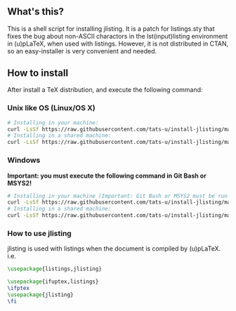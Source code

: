 #

## What's this?
This is a shell script for installing jlisting.  It is a patch for listings.sty that fixes the bug about non-ASCII charactors in the lst(input)listing environment in (u)pLaTeX, when used with listings.  However, it is not distributed in CTAN, so an easy-installer is very convenient and needed.

## How to install
After install a TeX distribution, and execute the following command:
### Unix like OS (Linux/OS X)

``` bash
# Installing in your machine:
curl -LsSf https://raw.githubusercontent.com/tats-u/install-jlisting/master/install-jlisting.sh | sudo PATH="$PATH" bash -
# Installing in a shared machine:
curl -LsSf https://raw.githubusercontent.com/tats-u/install-jlisting/master/install-jlisting-local.sh | bash -
```

### Windows
**Important: you must execute the following command in Git Bash or MSYS2!**

``` bash
# Installing in your machine (Important: Git Bash or MSYS2 must be run AS ADMINISTRATOR):
curl -LsSf https://raw.githubusercontent.com/tats-u/install-jlisting/master/install-jlisting.sh | bash -
# Installing in a shared machine:
curl -LsSf https://raw.githubusercontent.com/tats-u/install-jlisting/master/install-jlisting-local.sh | bash -
```

### How to use jlisting
jlisting is used with listings when the document is compiled by (u)pLaTeX.  i.e.

``` latex
\usepackage{listings,jlisting}
```

``` latex
\usepackage{ifuptex,listings}
\ifptex
\usepackage{jlisting}
\fi
```
